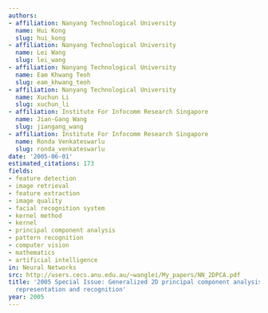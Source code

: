 ```yaml
---
authors:
- affiliation: Nanyang Technological University
  name: Hui Kong
  slug: hui_kong
- affiliation: Nanyang Technological University
  name: Lei Wang
  slug: lei_wang
- affiliation: Nanyang Technological University
  name: Eam Khwang Teoh
  slug: eam_khwang_teoh
- affiliation: Nanyang Technological University
  name: Xuchun Li
  slug: xuchun_li
- affiliation: Institute For Infocomm Research Singapore
  name: Jian-Gang Wang
  slug: jiangang_wang
- affiliation: Institute For Infocomm Research Singapore
  name: Ronda Venkateswarlu
  slug: ronda_venkateswarlu
date: '2005-06-01'
estimated_citations: 173
fields:
- feature detection
- image retrieval
- feature extraction
- image quality
- facial recognition system
- kernel method
- kernel
- principal component analysis
- pattern recognition
- computer vision
- mathematics
- artificial intelligence
in: Neural Networks
src: http://users.cecs.anu.edu.au/~wanglei/My_papers/NN_2DPCA.pdf
title: '2005 Special Issue: Generalized 2D principal component analysis for face image
  representation and recognition'
year: 2005
---
```

